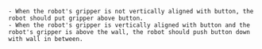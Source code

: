 
    - When the robot's gripper is not vertically aligned with button, the robot should put gripper above button.
    - When the robot's gripper is vertically aligned with button and the robot's gripper is above the wall, the robot should push button down with wall in between.